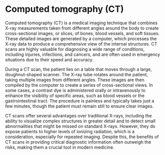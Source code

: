 <!--
source: gpt-40
abbr: CT
tags: imaging
-->

# Computed tomography (CT)

Computed tomography (CT) is a medical imaging technique that combines X-ray measurements taken from different angles around the body to create cross-sectional images, or slices, of bones, blood vessels, and soft tissues. These detailed images are generated by a computer, which processes the X-ray data to produce a comprehensive view of the internal structures. CT scans are highly valuable for diagnosing a wide range of conditions, including injuries, infections, and cancers, and are often used in emergency situations due to their speed and accuracy.

During a CT scan, the patient lies on a table that moves through a large, doughnut-shaped scanner. The X-ray tube rotates around the patient, taking multiple images from different angles. These images are then compiled by the computer to create a series of cross-sectional views. In some cases, a contrast dye is administered orally or intravenously to enhance the visibility of specific areas, such as blood vessels or the gastrointestinal tract. The procedure is painless and typically takes just a few minutes, though the patient must remain still to ensure clear images.

CT scans offer several advantages over traditional X-rays, including the ability to visualize complex structures in greater detail and to detect small abnormalities that might be missed on standard X-rays. However, they do expose patients to higher levels of ionizing radiation, which is a consideration, especially for repeated imaging. Despite this, the benefits of CT scans in providing critical diagnostic information often outweigh the risks, making them a crucial tool in modern medicine.

